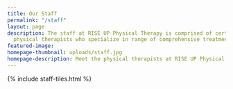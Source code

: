 ```yaml
---
title: Our Staff
permalink: "/staff"
layout: page
description: The staff at RISE UP Physical Therapy is comprised of certified
  physical therapists who specialize in range of comprehensive treatment options.
featured-image:
homepage-thumbnail: uploads/staff.jpg
homepage-description: Meet the physical therapists at RISE UP Physical Therapy.
---
```


{% include staff-tiles.html %}
